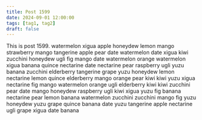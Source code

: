 ```yaml
---
title: Post 1599
date: 2024-09-01 12:00:00
tags: [tag1, tag2]
draft: false
---
```

This is post 1599.
watermelon
xigua
apple
honeydew
lemon
mango
strawberry
mango
tangerine
apple
pear
date
watermelon
date
xigua
kiwi
zucchini
honeydew
ugli
fig
mango
date
watermelon
orange
watermelon
xigua
banana
quince
nectarine
date
nectarine
pear
raspberry
ugli
yuzu
banana
zucchini
elderberry
tangerine
grape
yuzu
honeydew
lemon
nectarine
lemon
quince
elderberry
mango
orange
pear
kiwi
kiwi
yuzu
xigua
nectarine
fig
mango
watermelon
orange
ugli
elderberry
kiwi
kiwi
zucchini
pear
date
mango
honeydew
raspberry
ugli
kiwi
xigua
yuzu
fig
banana
nectarine
pear
lemon
banana
watermelon
zucchini
zucchini
mango
fig
yuzu
honeydew
yuzu
grape
quince
banana
date
yuzu
tangerine
apple
nectarine
ugli
grape
xigua
date
banana
